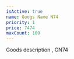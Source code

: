 ```yaml
---
isActive: true
name: Googs Name N74
priority: 1
price: 7474
maxCount: 100
---
```


Goods description , GN74